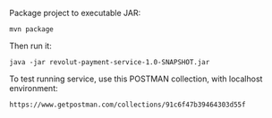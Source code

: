 Package project to executable JAR:
    
    mvn package
 
 Then run it: 
    
    java -jar revolut-payment-service-1.0-SNAPSHOT.jar
    
 
To test running service, use this POSTMAN collection, with localhost environment:

    https://www.getpostman.com/collections/91c6f47b39464303d55f